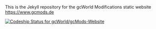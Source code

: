 This is the Jekyll repository for the gcWorld Modifications static website https://www.gcmods.de

[ ![Codeship Status for gcWorld/gcMods-Website](https://app.codeship.com/projects/28a70a60-8072-0135-1660-2e7479c98527/status?branch=master)](https://app.codeship.com/projects/246707)
